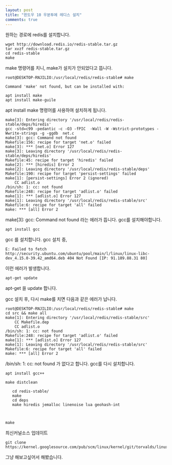 ```yaml
---
layout: post
title: "윈도우 10 우분투에 레디스 설치"
comments: true
---
```



원하는 경로에 redis를 설치합니다.
```
wget http://download.redis.io/redis-stable.tar.gz
tar xvzf redis-stable.tar.gz
cd redis-stable
make
```

make 명령어를 치니, make가 설치가 안되었다고 뜹니다.
```
root@DESKTOP-RNJILIO:/usr/local/redis/redis-stable# make

Command 'make' not found, but can be installed with:

apt install make
apt install make-guile
```

apt install make 명령어를 사용하여 설치하게 됩니다.

```
make[3]: Entering directory '/usr/local/redis/redis-stable/deps/hiredis'
gcc -std=c99 -pedantic -c -O3 -fPIC  -Wall -W -Wstrict-prototypes -Wwrite-strings -g -ggdb  net.c
make[3]: gcc: Command not found
Makefile:156: recipe for target 'net.o' failed
make[3]: *** [net.o] Error 127
make[3]: Leaving directory '/usr/local/redis/redis-stable/deps/hiredis'
Makefile:45: recipe for target 'hiredis' failed
make[2]: *** [hiredis] Error 2
make[2]: Leaving directory '/usr/local/redis/redis-stable/deps'
Makefile:190: recipe for target 'persist-settings' failed
make[1]: [persist-settings] Error 2 (ignored)
    CC adlist.o
/bin/sh: 1: cc: not found
Makefile:248: recipe for target 'adlist.o' failed
make[1]: *** [adlist.o] Error 127
make[1]: Leaving directory '/usr/local/redis/redis-stable/src'
Makefile:6: recipe for target 'all' failed
make: *** [all] Error 2
```

make[3]: gcc: Command not found 라는 에러가 뜹니다.
gcc를 설치해야합니다.

```
apt install gcc
```

gcc 를 설치합니다.
gcc 설치 중,

```
E: Failed to fetch http://security.ubuntu.com/ubuntu/pool/main/l/linux/linux-libc-dev_4.15.0-39.42_amd64.deb 404 Not Found [IP: 91.189.88.31 80]
```
이런 에러가 발생합니다.

```
apt-get update
```
apt-get 을 update 합니다.

gcc 설치 후, 다시 make를 치면 다음과 같은 에러가 납니다.

```
root@DESKTOP-RNJILIO:/usr/local/redis/redis-stable# make
cd src && make all
make[1]: Entering directory '/usr/local/redis/redis-stable/src'
    CC Makefile.dep
    CC adlist.o
/bin/sh: 1: cc: not found
Makefile:248: recipe for target 'adlist.o' failed
make[1]: *** [adlist.o] Error 127
make[1]: Leaving directory '/usr/local/redis/redis-stable/src'
Makefile:6: recipe for target 'all' failed
make: *** [all] Error 2

```

/bin/sh: 1: cc: not found 가 없다고 합니다.
gcc를 다시 설치합니다.

```
apt install gcc++
```



```
make distclean
```



```
   cd redis-stable/
   make
   cd deps
   make hiredis jemalloc linenoise lua geohash-int
```

```


make
```



최신커널소스 업데이트
```
git clone https://kernel.googlesource.com/pub/scm/linux/kernel/git/torvalds/linux.git
```
그냥 해보고싶어서 해봤습니다.
